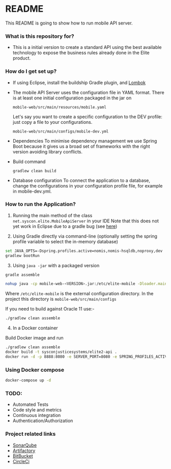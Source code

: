 # README #

This README is going to show how to run mobile API server.

### What is this repository for? ###

* This is a initial version to create a standard API using the
  best available technology to expose the business rules
  already done in the Elite product.

### How do I get set up? ###

* If using Eclipse, install the buildship Gradle plugin, and [Lombok](http://projectlombok.org/download)

* The mobile API Server uses the configuration file in YAML format. There is at least one initial configuration
  packaged in the jar on

    `mobile-web/src/main/resources/mobile.yaml`

    Let's say you want to create a specific configuration to the DEV profile: just copy a file to your configurations.

    `mobile-web/src/main/configs/mobile-dev.yml`

* Dependencies
  To minimise dependency management we use Spring Boot because it gives us a broad set of
  frameworks with the right version avoiding library conflicts.
  
* Build command

    `gradlew clean build`
  
* Database configuration
  To connect the application to a database, change the configurations in your configuration profile file, for example in mobile-dev.yml.

### How to run the Application? ###

1) Running the main method of the class `net.syscon.elite.MobileApiServer` in your IDE
Note that this does not yet work in Eclipse due to a gradle bug (see [here](https://github.com/gradle/gradle/pull/3016))

2) Using Gradle directly via command-line (optionally setting the spring profile variable to select the in-memory database)

```bash
set JAVA_OPTS=-Dspring.profiles.active=nomis,nomis-hsqldb,noproxy,dev
gradlew bootRun
```

3) Using `java -jar` with a packaged version
```bash
gradle assemble

nohup java -cp mobile-web-<VERSION>.jar:/etc/elite-mobile -Dloader.main=net.syscon.elite.MobileApiServer org.springframework.boot.loader.PropertiesLauncher &
```
Where `/etc/elite-mobile` is the external configuration directory. In the project this directory is `mobile-web/src/main/configs`

If you need to build against Oracle 11 use:-
```bash
./gradlew clean assemble
```

4) In a Docker container

Build Docker image and run

```bash
./gradlew clean assemble
docker build -t sysconjusticesystems/elite2-api .
docker run -d -p 8888:8080 -e SERVER_PORT=8080 -e SPRING_PROFILES_ACTIVE=dev,nomis -e SPRING_DATASOURCE_URL=jdbc:oracle:thin:@lonlx01:1521:pvb_dev --name=elite2-api sysconjusticesystems/elite2-api 
```

### Using Docker compose ###
```bash
docker-compose up -d
```


### TODO: ###
* Automated Tests
* Code style and metrics
* Continuous integration
* Authentication/Authorization

### Project related links ###
* [SonarQube](http://chronos.syscon.ca:9000/sonar)
* [Artifactory](http://chronos.syscon.ca:8081/artifactory)
* [BitBucket](https://bitbucket.org/cool_syscon_team/mobile)
* [CircleCi](https://circleci.com/bb/cool_syscon_team)
